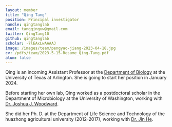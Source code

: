 ```yaml
---
layout: member
title: "Qing Tang"
position: Principal investigator
handle: qingtanglab
email: tangqinguw@gmail.com
twitter: QingTang10
github: qingtanglab
scholar: -7lEAxLwAAAAJ
image: /images/team/pengyao-jiang-2023-04-18.jpg
cv: /pdfs/team/2023-5-15-Resume_Qing-Tang.pdf
alum: false
---
```

Qing is an incoming Assistant Professor at the [Department of Biology] at the University of Texas at Arlington. She is going to start her position in January 2024. 

Before starting her own lab, Qing worked as a postdoctoral scholar in the Department of Microbiology at the University of Washington, working with 
[Dr. Joshua J. Woodward]. 

She did her  Ph. D. at the Department of Life Science and Technology of the huazhong agricultural university (2012-2017), working with [Dr. Jin He]. 


[Department of Biology]: https://www.uta.edu/academics/schools-colleges/science/departments/biology
[Dr. Joshua J. Woodward]: https://www.woodwardlab.org/
[Dr. Jin He]: https://faculty.hzau.edu.cn/hejin/en/index/64777/list/index.htm
